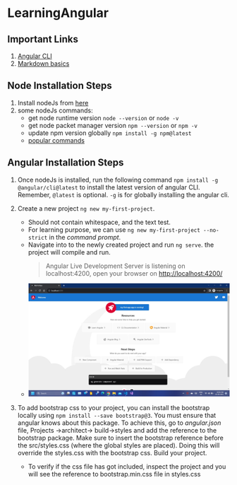 # LearningAngular

## Important Links

1. [Angular CLI](https://github.com/angular/angular-cli)
2. [Markdown basics](https://www.markdownguide.org/basic-syntax/)

## Node Installation Steps

1. Install nodeJs from [here](https://nodejs.org/en/download)
2. some nodeJs commands:
   - get node runtime version `node --version` or `node -v`
   - get node packet manager version `npm --version` or `npm -v`
   - update npm version globally `npm install -g npm@latest`
   - [popular commands](https://www.javatpoint.com/nodejs-command-line-options)

## Angular Installation Steps

1. Once nodeJs is installed, run the following command `npm install -g @angular/cli@latest` to install the latest version of angular CLI. Remember, `@latest` is optional. `-g` is for globally installing the angular cli.
2. Create a new project `ng new my-first-project`.

   - Should not contain whitespace, and the text test.
   - For learning purpose, we can use `ng new my-first-project --no-strict` in the _command prompt_.
   - Navigate into to the newly created project and run `ng serve`. the project will compile and run.
     > Angular Live Development Server is listening on localhost:4200, open your browser on <http://localhost:4200/>
   - ![landingPage](./images/LandingPage.jpg)

3. To add bootstrap css to your project, you can install the bootstrap locally using `npm install --save bootstrap@3`. You must ensure that angular knows about this package. To achieve this, go to _angular.json_ file, Projects ->architect-> build->styles and add the reference to the bootstrap package. Make sure to insert the bootstrap reference before the src/styles.css (where the global styles are placed). Doing this will override the styles.css with the bootstrap css. Build your project.
   - To verify if the css file has got included, inspect the project and you will see the reference to bootstrap.min.css file in styles.css
